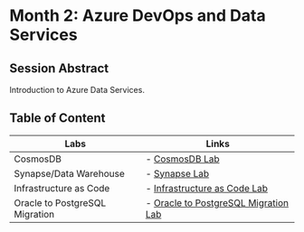 # Month 2: Azure DevOps and Data Services

## Session Abstract

Introduction to Azure Data Services.

## Table of Content

| Labs          | Links                            |
|-------------------|----------------------------------|
| CosmosDB       | - [CosmosDB Lab](lab_cosmos/) |
| Synapse/Data Warehouse     | - [Synapse Lab](lab_dw/) |
| Infrastructure as Code       | - [Infrastructure as Code Lab](lab_infrastructure-as-code/) |
| Oracle to PostgreSQL Migration     | - [Oracle to PostgreSQL Migration Lab](lab_oraTopg/) |

